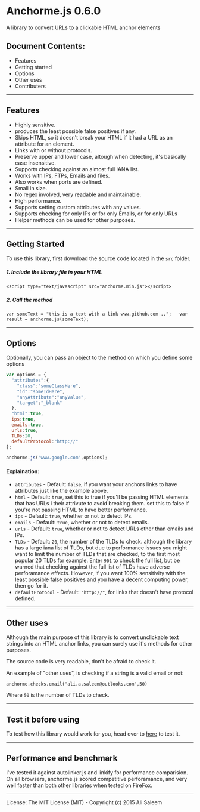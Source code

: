 # Anchorme.js 0.6.0

A library to convert URLs to a clickable HTML anchor elements


## Document Contents:

* Features
* Getting started
* Options
* Other uses
* Contributers

* * *
## Features

*   Highly sensitive.
*   produces the least possible false positives if any.
*   Skips HTML, so it doesn't break your HTML if it had a URL as an attribute for an element.
*   Links with or without protocols.
*   Preserve upper and lower case, altough when detecting, it's basically case insensitive.
*   Supports checking against an almost full IANA list.
*   Works with IPs, FTPs, Emails and files.
*   Also works when ports are defined.
*   Small in size.
*   No regex involved, very readable and maintainable.
*   High performance.
*   Supports setting custom attributes with any values.
*   Supports checking for only IPs or for only Emails, or for only URLs
*   Helper methods can be used for other purposes.


* * *

## Getting Started

To use this library, first download the source code located in the `src` folder.

##### 1\. Include the library file in your HTML

`<script type="text/javascript" src="anchorme.min.js"></script>`

##### 2\. Call the method

`var someText = "this is a text with a link www.github.com ..";  
var result = anchorme.js(someText);`

* * *

## Options

Optionally, you can pass an object to the method on which you define some options

``` javascript
var options = {
  "attributes":{
    "class":"someClassHere",
    "id":"someIdHere",
    "anyAttribute":"anyValue",
    "target":"_blank"
  },
  "html":true,
  ips:true,
  emails:true,
  urls:true,
  TLDs:20,
  defaultProtocol:"http://"
};

anchorme.js("www.google.com",options);
```

#### Explaination:

*   `attributes` - Default: `false`, if you want your anchors links to have attributes just like the example above.
*   `html` - Default: `true`, set this to true if you'll be passing HTML elements that has URLs i their attrivute to avoid breaking them. set this to false if you're not passing HTML to have better performance.
*   `ips` - Default: `true`, whether or not to detect IPs.
*   `emails` - Default: `true`, whether or not to detect emails.
*   `urls` - Default: `true`, whether or not to detect URLs other than emails and IPs.
*   `TLDs` - Default: `20`, the number of the TLDs to check. although the library has a large iana list of TLDs, but due to performance issues you might want to limit the number of TLDs that are checked, to the first most popular 20 TLDs for example. Enter `901` to check the full list, but be warned that checking against the full list of TLDs have adverse perforamance effects. However, if you want 100% sensitivity with the least possible false positives and you have a decent computing power, then go for it.
*   `defaultProtocol` - Default: `"http://"`, for links that doesn't have protocol defined.


* * *

## Other uses

Although the main purpose of this library is to convert unclickable text strings into an HTML anchor links, you can surely use it's methods for other purposes.

The source code is very readable, don't be afraid to check it.

An example of "other uses", is checking if a string is a valid email or not:

`anchorme.checks.email("ali.a.saleem@outlooks.com",50)`

Where `50` is the number of TLDs to check.

* * *


## Test it before using

To test how this library would work for you, head over to [here](http://ali-saleem.github.io/anchorme.js/) to test it.

* * *

## Performance and benchmark

I've tested it against autolinker.js and linkify for performance comparision. On all browsers, anchorme.js scored competitive perforamance, and very well faster than both other libraries when tested on FireFox.


* * *

License: The MIT License (MIT) - Copyright (c) 2015 Ali Saleem
